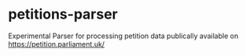 # petitions-parser
Experimental Parser for processing petition data publically available on https://petition.parliament.uk/
